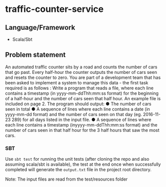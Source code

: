 # traffic-counter-service

## Language/Framework

- Scala/Sbt

## Problem statement

An automated traffic counter sits by a road and counts the number of cars that go past. Every half-hour the counter outputs the number of cars seen and resets the counter to zero. You are part of a development team that has been asked to implement a system to manage this data - the first task required is as follows :
Write a program that reads a file, where each line contains a timestamp (in yyyy-mm-dd​T​hh:mm:ss​ format) for the beginning of a half-hour and the number of cars seen that half hour. An example file is included on page 2.
The program should output:
● The number of cars seen in total
● A sequence of lines where each line contains a date (in ​yyyy-mm-dd​ format) and the
number of cars seen on that day (eg. 2016-11-23 289) for all days listed in the input file.
● A sequence of lines where each line contains a timestamp (in ​yyyy-mm-dd​T​hh:mm:ss format) and the number of cars seen in that half hour for the 3 half hours that saw the
most cars.
  
### SBT

Use `sbt test` for running the unit tests (after cloning the repo and also assuming scala/sbt is available), the test at the end once when successfully completed will generate the `output.txt` file in the project root directory.

Note: The input files are read from the test/resources folder
    
